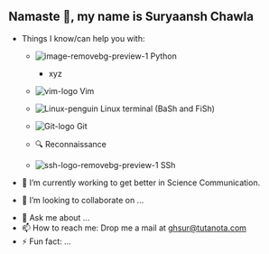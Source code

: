 ## Namaste 🙏, my name is Suryaansh Chawla


- Things I know/can help you with:
  - ![image-removebg-preview-1](https://user-images.githubusercontent.com/47082682/138598480-79c18cdd-15b8-40f0-bf76-f42c825f5da9.png) Python
      - xyz

  - ![vim-logo](https://user-images.githubusercontent.com/47082682/138598693-5f016872-dc10-4054-96eb-de7714d1ea02.png) Vim
  - ![Linux-penguin](https://user-images.githubusercontent.com/47082682/138599165-d5156b7a-4918-4afd-bc54-ee887f9d6c7d.png) Linux terminal (BaSh and FiSh)
  - ![Git-logo](https://user-images.githubusercontent.com/47082682/138600268-97ef7c3f-e662-4226-81b2-019c606ef3a2.png) Git
  - 🔍 Reconnaissance
  - ![ssh-logo-removebg-preview-1](https://user-images.githubusercontent.com/47082682/138814759-1e79a7cc-a5c2-468a-8e27-537188a42efd.png) SSh

<!-- 🔭 I’m currently working on ...Science Communication-->

- 🌱 I’m currently working to get better in Science Communication.

- 👯 I’m looking to collaborate on ...
<!-- 🤔 I’m looking for help with ...-->
- 💬 Ask me about ...
- 📫 How to reach me: Drop me a mail at [ghsur@tutanota.com](mailto:ghsur@tutanota.com)
- ⚡ Fun fact: ...
